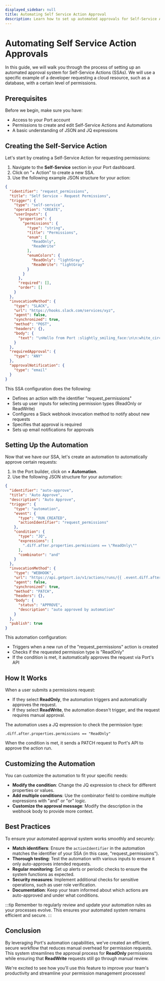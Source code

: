 ```yaml
---
displayed_sidebar: null
title: Automating Self Service Action Approval
description: Learn how to set up automated approvals for Self-Service Actions, improving efficiency and reducing manual overhead.
---
```


# Automating Self Service Action Approvals

In this guide, we will walk you through the process of setting up an automated approval system for Self-Service Actions (SSAs). We will use a specific example of a developer requesting a cloud resource, such as a database, with a certain level of permissions.

## Prerequisites

Before we begin, make sure you have:

- Access to your Port account
- Permissions to create and edit Self-Service Actions and Automations
- A basic understanding of JSON and JQ expressions

## Creating the Self-Service Action

Let's start by creating a Self-Service Action for requesting permissions:

1. Navigate to the **Self-Service** section in your Port dashboard.
2. Click on "+ Action" to create a new SSA.
3. Use the following example JSON structure for your action:

```json
{
  "identifier": "request_permissions",
  "title": "Self Service - Request Permissions",
  "trigger": {
    "type": "self-service",
    "operation": "CREATE",
    "userInputs": {
      "properties": {
        "permissions": {
          "type": "string",
          "title": "Permissions",
          "enum": [
            "ReadOnly",
            "ReadWrite"
          ],
          "enumColors": {
            "ReadOnly": "lightGray",
            "ReadWrite": "lightGray"
          }
        }
      },
      "required": [],
      "order": []
    }
  },
  "invocationMethod": {
    "type": "SLACK",
    "url": "https://hooks.slack.com/services/xyz",
    "agent": false,
    "synchronized": true,
    "method": "POST",
    "headers": {},
    "body": {
      "text": "\nHello from Port :slightly_smiling_face:\n\n:white_circle:   Read more about Slack wehooks <https://api.slack.com/messaging/webhooks%7Chere.>\n\n:white_circle:   Read more about formating your message <https://api.slack.com/reference/surfaces/formatting%7Chere.>\n\nThis message was triggered by {{ .trigger.by.user.email }}"
    }
  },
  "requiredApproval": {
    "type": "ANY"
  },
  "approvalNotification": {
    "type": "email"
  }
}
```


This SSA configuration does the following:

- Defines an action with the identifier "request_permissions"
- Sets up user inputs for selecting permission types (ReadOnly or ReadWrite)
- Configures a Slack webhook invocation method to notify about new requests
- Specifies that approval is required
- Sets up email notifications for approvals

## Setting Up the Automation

Now that we have our SSA, let's create an automation to automatically approve certain requests:

1. In the Port builder, click on **+ Automation**.
2. Use the following JSON structure for your automation:

```json
{
  "identifier": "auto-approve",
  "title": "Auto Approve",
  "description": "Auto Approve",
  "trigger": {
    "type": "automation",
    "event": {
      "type": "RUN_CREATED",
      "actionIdentifier": "request_permissions"
    },
    "condition": {
      "type": "JQ",
      "expressions": [
        ".diff.after.properties.permissions == \"ReadOnly\""
      ],
      "combinator": "and"
    }
  },
  "invocationMethod": {
    "type": "WEBHOOK",
    "url": "https://api.getport.io/v1/actions/runs/{{ .event.diff.after.id }}/approval",
    "agent": false,
    "synchronized": true,
    "method": "PATCH",
    "headers": {},
    "body": {
      "status": "APPROVE",
      "description": "auto approved by automation"
    }
  },
  "publish": true
}
```


This automation configuration:

- Triggers when a new run of the "request_permissions" action is created
- Checks if the requested permission type is "ReadOnly"
- If the condition is met, it automatically approves the request via Port's API

## How It Works

When a user submits a permissions request:

- If they select **ReadOnly**, the automation triggers and automatically approves the request.
- If they select **ReadWrite**, the automation doesn't trigger, and the request requires manual approval.

The automation uses a JQ expression to check the permission type:

`.diff.after.properties.permissions == "ReadOnly"`

When the condition is met, it sends a PATCH request to Port's API to approve the action run.

## Customizing the Automation

You can customize the automation to fit your specific needs:

- **Modify the condition**: Change the JQ expression to check for different properties or values.
- **Add multiple conditions**: Use the combinator field to combine multiple expressions with "and" or "or" logic.
- **Customize the approval message**: Modify the description in the webhook body to provide more context.


## Best Practices

To ensure your automated approval system works smoothly and securely:

- **Match identifiers**: Ensure the `actionIdentifier` in the automation matches the identifier of your SSA (in this case, "request_permissions").
- **Thorough testing**: Test the automation with various inputs to ensure it only auto-approves intended requests.
- **Regular monitoring**: Set up alerts or periodic checks to ensure the system functions as expected.
- **Security measures**: Implement additional checks for sensitive operations, such as user role verification.
- **Documentation**: Keep your team informed about which actions are auto-approved and under what conditions.

:::tip
Remember to regularly review and update your automation rules as your processes evolve. This ensures your automated system remains efficient and secure.
:::

## Conclusion

By leveraging Port's automation capabilities, we've created an efficient, secure workflow that reduces manual overhead for permission requests. This system streamlines the approval process for **ReadOnly** permissions while ensuring that **ReadWrite** requests still go through manual review.

We're excited to see how you'll use this feature to improve your team's productivity and streamline your permission management processes!
